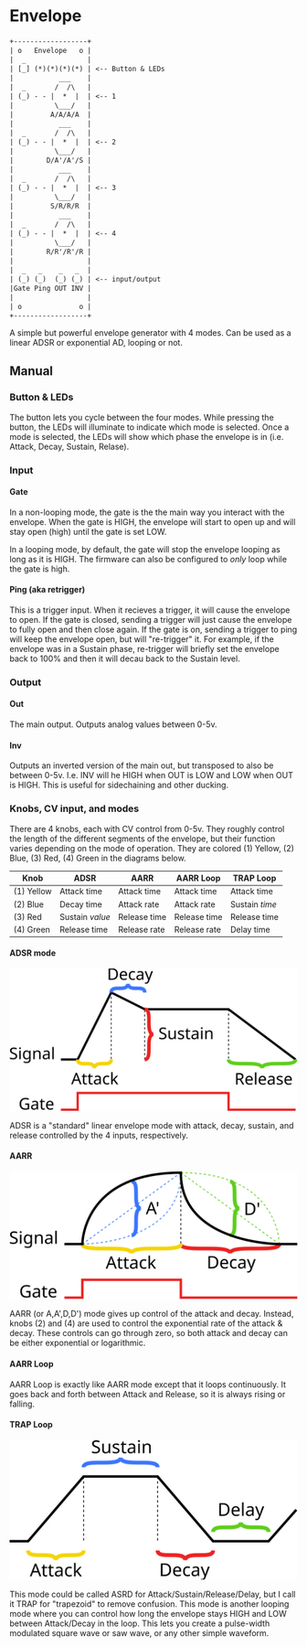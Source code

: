 # Envelope

```
+------------------+
| o   Envelope   o |
|  _               |
| [_] (*)(*)(*)(*) | <-- Button & LEDs
|           ___    |
|  _       /  /\   |
| (_) - - |  *  |  | <-- 1
|          \___/   |
|         A/A/A/A  |
|           ___    |
|  _       /  /\   |
| (_) - - |  *  |  | <-- 2
|          \___/   |
|        D/A'/A'/S |
|           ___    |
|  _       /  /\   |
| (_) - - |  *  |  | <-- 3
|          \___/   |
|         S/R/R/R  |
|           ___    |
|  _       /  /\   |
| (_) - - |  *  |  | <-- 4
|          \___/   |
|        R/R'/R'/R |
|                  |
|  _   _    _   _  |
| (_) (_)  (_) (_) | <-- input/output
|Gate Ping OUT INV |
|                  |
| o              o |
+------------------+
```

A simple but powerful envelope generator with 4 modes. Can be used as a linear ADSR or exponential AD, looping or not.


## Manual

### Button & LEDs

The button lets you cycle between the four modes. While pressing the button, the LEDs will illuminate to indicate which mode is selected. Once a mode is selected, the LEDs will show which phase the envelope is in (i.e. Attack, Decay, Sustain, Relase).

### Input

#### Gate

In a non-looping mode, the gate is the the main way you interact with the envelope. When the gate is HIGH, the envelope will start to open up and will stay open (high) until the gate is set LOW.

In a looping mode, by default, the gate will stop the envelope looping as long as it is HIGH. The firmware can also be configured to *only* loop while the gate is high.

#### Ping (aka retrigger)

This is a trigger input. When it recieves a trigger, it will cause the envelope to open. If the gate is closed, sending a trigger will just cause the envelope to fully open and then close again. If the gate is on, sending a trigger to ping will keep the envelope open, but will "re-trigger" it. For example, if the envelope was in a Sustain phase, re-trigger will briefly set the envelope back to 100% and then it will decau back to the Sustain level.

### Output

#### Out

The main output. Outputs analog values between 0-5v.

#### Inv

Outputs an inverted version of the main out, but transposed to also be between 0-5v. I.e. INV will he HIGH when OUT is LOW and LOW when OUT is HIGH. This is useful for sidechaining and other ducking.

### Knobs, CV input, and modes

There are 4 knobs, each with CV control from 0-5v. They roughly control the length of the different segments of the envelope, but their function varies depending on the mode of operation. They are colored (1) Yellow, (2) Blue, (3) Red, (4) Green in the diagrams below.


| Knob       | ADSR            | AARR            | AARR Loop       | TRAP Loop       |
| ---------- | --------------- | --------------- | --------------- | --------------- |
| (1) Yellow | Attack time     | Attack time     | Attack time     | Attack time     |
| (2) Blue   | Decay time      | Attack rate     | Attack rate     | Sustain *time*  |
| (3) Red    | Sustain *value* | Release time    | Release time    | Release time    |
| (4) Green  | Release time    | Release rate    | Release rate    | Delay time      |


#### ADSR mode

![ADSR graph](images/ADSR.svg)

ADSR is a "standard" linear envelope mode with attack, decay, sustain, and release controlled by the 4 inputs, respectively.

#### AARR

![AARR graph](images/AARR.svg)

AARR (or A,A',D,D') mode gives up control of the attack and decay. Instead, knobs (2) and (4) are used to control the exponential rate of the attack & decay. These controls can go through zero, so both attack and decay can be either exponential or logarithmic.

#### AARR Loop

AARR Loop is exactly like AARR mode except that it loops continuously. It goes back and forth between Attack and Release, so it is always rising or falling.

#### TRAP Loop

![TRAP graph](images/TRAP.svg)

This mode could be called ASRD for Attack/Sustain/Release/Delay, but I call it TRAP for "trapezoid" to remove confusion. This mode is another looping mode where you can control how long the envelope stays HIGH and LOW between Attack/Decay in the loop. This lets you create a pulse-width modulated square wave or saw wave, or any other simple waveform.
